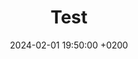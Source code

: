 ---
layout: post
title:  "Test"
date:   2024-02-01 19:50:00 +0200
last_modified_at: 2024-02-01 19:50:00 +0200
category: Blogování
read_time: 1 min 7 s
description: Úvod do blogování s Jekyllem. Ukážu vám, jak si můžete zdarma založit a spustit blog. První díl se věnuje instalaci.
excerpt: Úvod do blogování s Jekyllem. Ukážu vám, jak si můžete zdarma založit a spustit blog. První díl se věnuje instalaci.
permalink: blogovani/test
---
